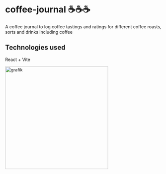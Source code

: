 # coffee-journal ☕️☕️☕️

A coffee journal to log coffee tastings and ratings for different coffee roasts, sorts and drinks including coffee


## Technologies used
React + Vite

<img width="331" alt="grafik" src="https://user-images.githubusercontent.com/19342760/191601848-d806bc50-2762-4f9c-850f-3deab0ba2654.png">

